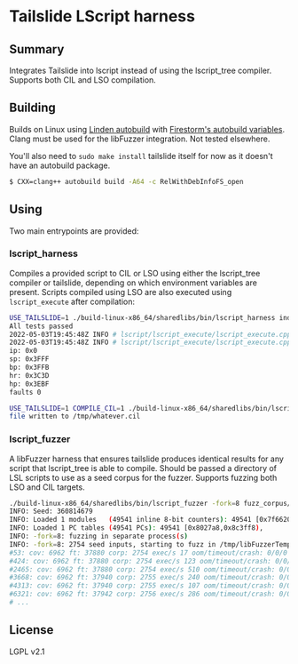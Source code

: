 # Tailslide LScript harness

## Summary

Integrates Tailslide into lscript instead of using the lscript_tree compiler. Supports both CIL and LSO compilation.

## Building

Builds on Linux using [Linden autobuild](https://bitbucket.org/lindenlab/autobuild/src) with
[Firestorm's autobuild variables](https://vcs.firestormviewer.org/fs-build-variables). Clang must be used for the
libFuzzer integration. Not tested elsewhere.

You'll also need to `sudo make install` tailslide itself for now as it doesn't have an autobuild package.

```bash
$ CXX=clang++ autobuild build -A64 -c RelWithDebInfoFS_open
```

## Using

Two main entrypoints are provided:

### lscript_harness

Compiles a provided script to CIL or LSO using either the lscript_tree compiler or tailslide, depending on which
environment variables are present. Scripts compiled using LSO are also executed using `lscript_execute` after compilation:

```bash
USE_TAILSLIDE=1 ./build-linux-x86_64/sharedlibs/bin/lscript_harness indra/lscript/lscript_execute/tests/lsl_conformance.lsl
All tests passed
2022-05-03T19:45:48Z INFO # lscript/lscript_execute/lscript_execute.cpp(4117) lscript_run : 13285 instructions in 0.000804 seconds
2022-05-03T19:45:48Z INFO # lscript/lscript_execute/lscript_execute.cpp(4118) lscript_run : 16523.6K instructions per second
ip: 0x0
sp: 0x3FFF
bp: 0x3FFB
hr: 0x3C3D
hp: 0x3EBF
faults 0
```

```bash
USE_TAILSLIDE=1 COMPILE_CIL=1 ./build-linux-x86_64/sharedlibs/bin/lscript_harness indra/lscript/lscript_execute/tests/lsl_conformance.lsl
file written to /tmp/whatever.cil
```

### lscript_fuzzer

A libFuzzer harness that ensures tailslide produces identical results for any script that lscript_tree is able to compile.
Should be passed a directory of LSL scripts to use as a seed corpus for the fuzzer. Supports fuzzing both LSO and CIL
targets.

```bash
./build-linux-x86_64/sharedlibs/bin/lscript_fuzzer -fork=8 fuzz_corpus/
INFO: Seed: 360814679
INFO: Loaded 1 modules   (49541 inline 8-bit counters): 49541 [0x7f6620, 0x8027a5),
INFO: Loaded 1 PC tables (49541 PCs): 49541 [0x8027a8,0x8c3ff8),
INFO: -fork=8: fuzzing in separate process(s)
INFO: -fork=8: 2754 seed inputs, starting to fuzz in /tmp/libFuzzerTemp.426379.dir
#53: cov: 6962 ft: 37880 corp: 2754 exec/s 17 oom/timeout/crash: 0/0/0 time: 61s job: 1 dft_time: 0
#424: cov: 6962 ft: 37880 corp: 2754 exec/s 123 oom/timeout/crash: 0/0/0 time: 62s job: 2 dft_time: 0
#2465: cov: 6962 ft: 37880 corp: 2754 exec/s 510 oom/timeout/crash: 0/0/0 time: 62s job: 3 dft_time: 0
#3668: cov: 6962 ft: 37940 corp: 2755 exec/s 240 oom/timeout/crash: 0/0/0 time: 63s job: 4 dft_time: 0
#4313: cov: 6962 ft: 37940 corp: 2755 exec/s 107 oom/timeout/crash: 0/0/0 time: 64s job: 5 dft_time: 0
#6321: cov: 6962 ft: 37942 corp: 2756 exec/s 286 oom/timeout/crash: 0/0/0 time: 65s job: 6 dft_time: 0
# ...
```

## License

LGPL v2.1
